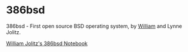 # 386bsd

386bsd - First open source BSD operating system, by [William](https://www.linkedin.com/in/williamjolitz/) and Lynne Jolitz.

[William Jolitz's 386bsd Notebook](https://386bsd.github.io/)

